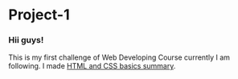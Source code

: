 # Project-1
### Hii guys!

This is my first challenge of Web Developing Course currently I am following.
I made [HTML and CSS basics summary](https://sanjidhossainirfan.github.io/Project-1/).


